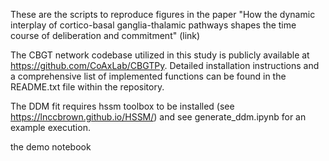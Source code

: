 These are the scripts to reproduce figures in the paper "How the dynamic interplay of cortico-basal ganglia-thalamic pathways shapes the time course of deliberation and commitment" (link)

The CBGT network codebase utilized in this study is publicly available at https://github.com/CoAxLab/CBGTPy. Detailed installation instructions and a comprehensive list of implemented functions can be found in the README.txt file within the repository.

The DDM fit requires hssm toolbox to be installed (see https://lnccbrown.github.io/HSSM/) and see generate_ddm.ipynb for an example execution. 

the demo notebook

